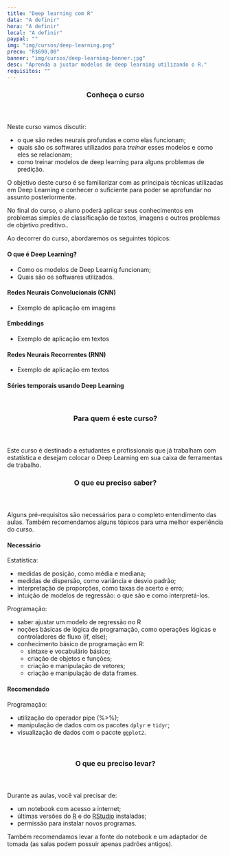 ```yaml
---
title: "Deep learning com R"
data: "A definir"
hora: "A definir"
local: "A definir"
paypal: ""
img: "img/cursos/deep-learning.png"
preco: "R$690,00"
banner: "img/cursos/deep-learning-banner.jpg"
desc: "Aprenda a justar modelos de deep learning utilizando o R."
requisitos: ""
---
```


<header class="section-header">
  <h3>Conheça o curso</h3>
</header>

Neste curso vamos discutir:

* o que são redes neurais profundas e como elas funcionam;
* quais são os softwares utilizados para _treinar_ esses modelos e como eles se relacionam;
* como treinar modelos de deep learning para alguns problemas de predição.

O objetivo deste curso  é se familiarizar com as principais técnicas utilizadas em Deep Learning e conhecer o suficiente para poder se aprofundar no assunto posteriormente. 

No final do curso, o aluno poderá aplicar seus conhecimentos em problemas simples de classificação de textos, imagens e outros problemas de objetivo preditivo..

Ao decorrer do curso, abordaremos os seguintes tópicos:

#### O que é Deep Learning?

* Como os modelos de Deep Learnig funcionam;
* Quais são os softwares utilizados.

####  Redes Neurais Convolucionais (CNN)

* Exemplo de aplicação em imagens

#### Embeddings
  
* Exemplo de aplicação em textos

#### Redes Neurais Recorrentes (RNN)

* Exemplo de aplicação em textos

#### Séries temporais usando Deep Learning


<br>
<header class="section-header">
  <h3>Para quem é este curso?</h3>
</header>

Este curso é destinado a estudantes e profissionais que já trabalham com estatística e desejam colocar o Deep Learning em sua caixa de ferramentas de trabalho.

<header class="section-header">
  <h3>O que eu preciso saber?</h3>
</header>

Alguns pré-requisitos são necessários para o completo entendimento das aulas. Também recomendamos alguns tópicos para uma melhor experiência do curso.

#### Necessário

Estatística:

- medidas de posição, como média e mediana;
- medidas de dispersão, como variância e desvio padrão;
- interpretação de proporções, como taxas de acerto e erro;
- intuição de modelos de regressão: o que são e como interpretá-los.
        
Programação:

- saber ajustar um modelo de regressão no R
- noções básicas de lógica de programação, como operações lógicas e controladores de fluxo (if, else);
- conhecimento básico de programação em R:
   - sintaxe e vocabulário básico;
   - criação de objetos e funções;
   - criação e manipulação de vetores;
   - criação e manipulação de data frames.

#### Recomendado

Programação:

- utilização do operador pipe (%>%);
- manipulação de dados com os pacotes `dplyr` e `tidyr`;
- visualização de dados com o pacote `ggplot2`.


<br>
<header class="section-header">
  <h3>O que eu preciso levar?</h3>
</header>

Durante as aulas, você vai precisar de:

- um notebook com acesso a internet;
- últimas versões do [R](https://cran.r-project.org/) e do [RStudio](https://www.rstudio.com/products/rstudio/download/) instaladas;
- permissão para instalar novos programas.

Também recomendamos levar a fonte do notebook e um adaptador de tomada (as salas podem possuir apenas padrões antigos).
